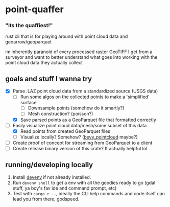 # point-quaffer
### "its the quaffiest!"

rust cli that is for playing around with point cloud data and geoarrow/geoparquet

im inherently paranoid of every processed raster GeoTIFF I get from a surveyor and want to better understand what goes into working with the point cloud data they actually collect

## goals and stuff I wanna try
- [x] Parse .LAZ point cloud data from a standardized source (USGS data)
  - [ ] Run some algos on the collected points to make a 'simplified' surface
    - [ ] Downsample points (somehow do it smartly?)
    - [ ] Mesh construction? (poisson?)
  - [x] Save parsed points as a GeoParquet file that formatted correctly
- [ ] Easily visualize point cloud data/mesh/some subset of this data
  - [x] Read points from created GeoParquet files
  - [ ] Visualize locally? Somehow? ([bevy_pointcloud](https://github.com/rlamarche/bevy_pointcloud) maybe?)
- [ ] Create proof of concept for streaming from GeoParquet to a client 
- [ ] Create release binary version of this crate? If actually helpful lol

## running/developing locally
1. Install [devenv](https://devenv.sh/getting-started/) if not already installed.
2. Run `devenv shell` to get a env with all the goodies ready to go (gdal stuff, ya boy's fav ide and command prompt, etc)
3. Test with `cargo r --`, ideally the CLI help commands and code itself can lead you from there, godspeed.

